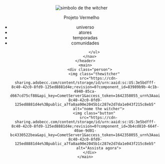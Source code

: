 <!DOCTYPE html>
<html lang="pt-br">

<head>
    <meta charset="UTF-8">
    <meta http-equiv="X-UA-Compatible" content="IE=edge">
    <meta name="viewport" content="width=device-width, initialscale=1.0">
    <title>The Witcher</title>
    <link rel="stylesheet" href="style.css">
    <link href="https://fonts.googleapis.com/css2?family=Montserrat:wght@400;600;700&display=swap" rel="stylesheet">
</head>

<body>
    <header>
        <div class="simbol">
            <img src="https://cdn-sharing.adobecc.com/content/storage/id/urn:aaid:sc:US:3e5bdfff-8c40-42c0-8fd9-125ed8881d4e;revision=0?component_id=5497ec8b-07d9-4bb7-a3a9-7ccb1abf6868&api_key=CometServer1&access_token=1642358055_urn%3Aaaid%3Asc%3AUS%3A3e5bdfff-8c40-42c0-8fd9-125ed8881d4e%3Bpublic_a7fa8aa90e2045b1c287e2d7da1e043f215c8eb5"
                alt="simbolo de the witcher">
        </div>
        <div>
            <p class="project">Projeto Vermelho</p>
        </div>
        <nav class="navegation">
            <ul>
                <li>universo</li>
                <li>atores</li>
                <li>temporadas</li>
                <li>comunidades</li>

            </ul>
        </nav>
    </header>
    <main>
        <div class="person">
            <img class="thewitcher"
                src="https://cdn-sharing.adobecc.com/content/storage/id/urn:aaid:sc:US:3e5bdfff-8c40-42c0-8fd9-125ed8881d4e;revision=0?component_id=83989b9b-4c1b-4940-85ca-d667cd75cf88&api_key=CometServer1&access_token=1642358055_urn%3Aaaid%3Asc%3AUS%3A3e5bdfff-8c40-42c0-8fd9-125ed8881d4e%3Bpublic_a7fa8aa90e2045b1c287e2d7da1e043f215c8eb5"
                alt="nome the witcher">
            <img class="button"
                src="https://cdn-sharing.adobecc.com/content/storage/id/urn:aaid:sc:US:3e5bdfff-8c40-42c0-8fd9-125ed8881d4e;revision=0?component_id=3b4cd810-664f-40ae-9d01-bc4330522bea&api_key=CometServer1&access_token=1642358055_urn%3Aaaid%3Asc%3AUS%3A3e5bdfff-8c40-42c0-8fd9-125ed8881d4e%3Bpublic_a7fa8aa90e2045b1c287e2d7da1e043f215c8eb5"
                alt="Assista agora">
        </div>
    </main>
</body>

</html>
